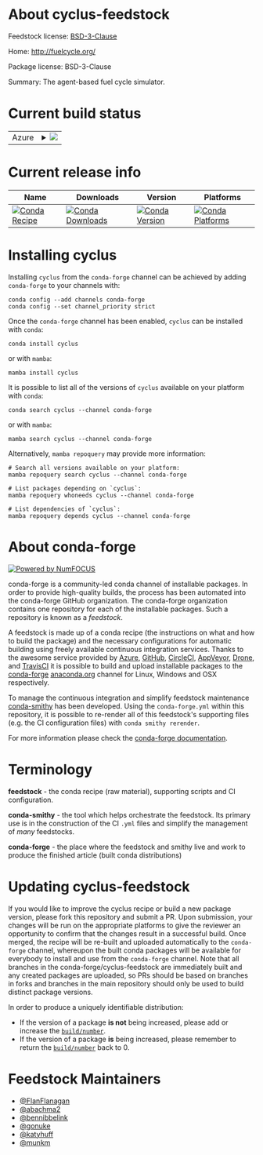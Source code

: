 About cyclus-feedstock
======================

Feedstock license: [BSD-3-Clause](https://github.com/conda-forge/cyclus-feedstock/blob/main/LICENSE.txt)

Home: http://fuelcycle.org/

Package license: BSD-3-Clause

Summary: The agent-based fuel cycle simulator.

Current build status
====================


<table>
    
  <tr>
    <td>Azure</td>
    <td>
      <details>
        <summary>
          <a href="https://dev.azure.com/conda-forge/feedstock-builds/_build/latest?definitionId=18&branchName=main">
            <img src="https://dev.azure.com/conda-forge/feedstock-builds/_apis/build/status/cyclus-feedstock?branchName=main">
          </a>
        </summary>
        <table>
          <thead><tr><th>Variant</th><th>Status</th></tr></thead>
          <tbody><tr>
              <td>linux_64_python3.10.____cpython</td>
              <td>
                <a href="https://dev.azure.com/conda-forge/feedstock-builds/_build/latest?definitionId=18&branchName=main">
                  <img src="https://dev.azure.com/conda-forge/feedstock-builds/_apis/build/status/cyclus-feedstock?branchName=main&jobName=linux&configuration=linux%20linux_64_python3.10.____cpython" alt="variant">
                </a>
              </td>
            </tr><tr>
              <td>linux_64_python3.11.____cpython</td>
              <td>
                <a href="https://dev.azure.com/conda-forge/feedstock-builds/_build/latest?definitionId=18&branchName=main">
                  <img src="https://dev.azure.com/conda-forge/feedstock-builds/_apis/build/status/cyclus-feedstock?branchName=main&jobName=linux&configuration=linux%20linux_64_python3.11.____cpython" alt="variant">
                </a>
              </td>
            </tr><tr>
              <td>linux_64_python3.12.____cpython</td>
              <td>
                <a href="https://dev.azure.com/conda-forge/feedstock-builds/_build/latest?definitionId=18&branchName=main">
                  <img src="https://dev.azure.com/conda-forge/feedstock-builds/_apis/build/status/cyclus-feedstock?branchName=main&jobName=linux&configuration=linux%20linux_64_python3.12.____cpython" alt="variant">
                </a>
              </td>
            </tr><tr>
              <td>linux_64_python3.9.____cpython</td>
              <td>
                <a href="https://dev.azure.com/conda-forge/feedstock-builds/_build/latest?definitionId=18&branchName=main">
                  <img src="https://dev.azure.com/conda-forge/feedstock-builds/_apis/build/status/cyclus-feedstock?branchName=main&jobName=linux&configuration=linux%20linux_64_python3.9.____cpython" alt="variant">
                </a>
              </td>
            </tr>
          </tbody>
        </table>
      </details>
    </td>
  </tr>
</table>

Current release info
====================

| Name | Downloads | Version | Platforms |
| --- | --- | --- | --- |
| [![Conda Recipe](https://img.shields.io/badge/recipe-cyclus-green.svg)](https://anaconda.org/conda-forge/cyclus) | [![Conda Downloads](https://img.shields.io/conda/dn/conda-forge/cyclus.svg)](https://anaconda.org/conda-forge/cyclus) | [![Conda Version](https://img.shields.io/conda/vn/conda-forge/cyclus.svg)](https://anaconda.org/conda-forge/cyclus) | [![Conda Platforms](https://img.shields.io/conda/pn/conda-forge/cyclus.svg)](https://anaconda.org/conda-forge/cyclus) |

Installing cyclus
=================

Installing `cyclus` from the `conda-forge` channel can be achieved by adding `conda-forge` to your channels with:

```
conda config --add channels conda-forge
conda config --set channel_priority strict
```

Once the `conda-forge` channel has been enabled, `cyclus` can be installed with `conda`:

```
conda install cyclus
```

or with `mamba`:

```
mamba install cyclus
```

It is possible to list all of the versions of `cyclus` available on your platform with `conda`:

```
conda search cyclus --channel conda-forge
```

or with `mamba`:

```
mamba search cyclus --channel conda-forge
```

Alternatively, `mamba repoquery` may provide more information:

```
# Search all versions available on your platform:
mamba repoquery search cyclus --channel conda-forge

# List packages depending on `cyclus`:
mamba repoquery whoneeds cyclus --channel conda-forge

# List dependencies of `cyclus`:
mamba repoquery depends cyclus --channel conda-forge
```


About conda-forge
=================

[![Powered by
NumFOCUS](https://img.shields.io/badge/powered%20by-NumFOCUS-orange.svg?style=flat&colorA=E1523D&colorB=007D8A)](https://numfocus.org)

conda-forge is a community-led conda channel of installable packages.
In order to provide high-quality builds, the process has been automated into the
conda-forge GitHub organization. The conda-forge organization contains one repository
for each of the installable packages. Such a repository is known as a *feedstock*.

A feedstock is made up of a conda recipe (the instructions on what and how to build
the package) and the necessary configurations for automatic building using freely
available continuous integration services. Thanks to the awesome service provided by
[Azure](https://azure.microsoft.com/en-us/services/devops/), [GitHub](https://github.com/),
[CircleCI](https://circleci.com/), [AppVeyor](https://www.appveyor.com/),
[Drone](https://cloud.drone.io/welcome), and [TravisCI](https://travis-ci.com/)
it is possible to build and upload installable packages to the
[conda-forge](https://anaconda.org/conda-forge) [anaconda.org](https://anaconda.org/)
channel for Linux, Windows and OSX respectively.

To manage the continuous integration and simplify feedstock maintenance
[conda-smithy](https://github.com/conda-forge/conda-smithy) has been developed.
Using the ``conda-forge.yml`` within this repository, it is possible to re-render all of
this feedstock's supporting files (e.g. the CI configuration files) with ``conda smithy rerender``.

For more information please check the [conda-forge documentation](https://conda-forge.org/docs/).

Terminology
===========

**feedstock** - the conda recipe (raw material), supporting scripts and CI configuration.

**conda-smithy** - the tool which helps orchestrate the feedstock.
                   Its primary use is in the construction of the CI ``.yml`` files
                   and simplify the management of *many* feedstocks.

**conda-forge** - the place where the feedstock and smithy live and work to
                  produce the finished article (built conda distributions)


Updating cyclus-feedstock
=========================

If you would like to improve the cyclus recipe or build a new
package version, please fork this repository and submit a PR. Upon submission,
your changes will be run on the appropriate platforms to give the reviewer an
opportunity to confirm that the changes result in a successful build. Once
merged, the recipe will be re-built and uploaded automatically to the
`conda-forge` channel, whereupon the built conda packages will be available for
everybody to install and use from the `conda-forge` channel.
Note that all branches in the conda-forge/cyclus-feedstock are
immediately built and any created packages are uploaded, so PRs should be based
on branches in forks and branches in the main repository should only be used to
build distinct package versions.

In order to produce a uniquely identifiable distribution:
 * If the version of a package **is not** being increased, please add or increase
   the [``build/number``](https://docs.conda.io/projects/conda-build/en/latest/resources/define-metadata.html#build-number-and-string).
 * If the version of a package **is** being increased, please remember to return
   the [``build/number``](https://docs.conda.io/projects/conda-build/en/latest/resources/define-metadata.html#build-number-and-string)
   back to 0.

Feedstock Maintainers
=====================

* [@FlanFlanagan](https://github.com/FlanFlanagan/)
* [@abachma2](https://github.com/abachma2/)
* [@bennibbelink](https://github.com/bennibbelink/)
* [@gonuke](https://github.com/gonuke/)
* [@katyhuff](https://github.com/katyhuff/)
* [@munkm](https://github.com/munkm/)

